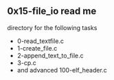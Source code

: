 0x15-file_io read me
--------------------
directory for the following tasks
- 0-read_textfile.c
- 1-create_file.c
- 2-append_text_to_file.c
- 3-cp.c
- and advanced 100-elf_header.c

